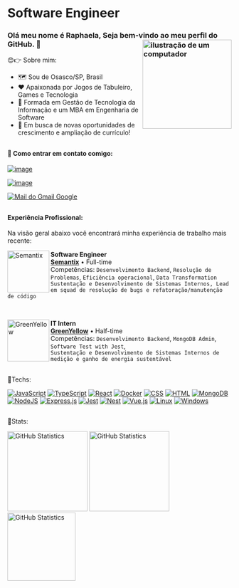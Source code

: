 # Software Engineer

### Olá meu nome é Raphaela, Seja bem-vindo ao meu perfil do GitHub. 🙂 <img src="https://raw.githubusercontent.com/MicaelliMedeiros/micaellimedeiros/master/image/computer-illustration.png" alt="ilustração de um computador" min-width="200px" max-width="200px" width="200px" align="right">

😊👉 Sobre mim:

- 🗺️ Sou de Osasco/SP, Brasil
- ❤️ Apaixonada por Jogos de Tabuleiro, Games e Tecnologia
- 🧠 Formada em Gestão de Tecnologia da Informação e um MBA em Engenharia de Software
- 💼 Em busca de novas oportunidades de crescimento e ampliação de currículo!

##

#### 📱 Como entrar em contato comigo:

[![image](https://img.shields.io/badge/Medium-12100E?style=for-the-badge&logo=medium&logoColor=white)](https://raphaelabaldi.medium.com)

[![image](https://img.shields.io/badge/LinkedIn-0077B5?style=for-the-badge&logo=linkedin&logoColor=white)](https://www.linkedin.com/in/raphaela-baldi-6ab276126/)

[<img alt="Mail do Gmail Google" src="https://img.shields.io/badge/Gmail-D14836?style=for-the-badge&logo=gmail&logoColor=white"/>](mailto:rphbaldi@gmail.com)

##

#### Experiência Profissional:

Na visão geral abaixo você encontrará minha experiência de trabalho mais recente:

[<img align="left" height="94px" width="94px" alt="Semantix" src="https://parque.inova.unicamp.br/wp-content/uploads/2020/04/semantix-315x180.jpg"/>](https://www.semantix.com/)
**Software Engineer** \
[**Semantix**](https://www.semantix.com/) • Full-time \
Competências: `Desenvolvimento Backend`, `Resolução de Problemas`, `Eficiência operacional`, `Data Transformation`
<br/> `Sustentação e Desenvolvimento de Sistemas Internos, Lead em squad de resolução de bugs e refatoração/manutenção de código`

<br/>

[<img align="left" height="94px" width="94px" alt="GreenYellow" src="https://www.greenyellow.co/wp-content/uploads/2020/03/logo_greenyellow1-1024x485.jpg"/>](https://greenyellow.com.br/)
**IT Intern** \
[**GreenYellow**](https://greenyellow.com.br/) • Half-time \
Competências: `Desenvolvimento Backend`, `MongoDB Admin`, `Software Test with Jest`,
<br/> `Sustentação e Desenvolvimento de Sistemas Internos de medição e ganho de energia sustentável`

##

🚀Techs:

[![JavaScript](https://img.shields.io/badge/JavaScript-F7DF1E?logo=javascript&logoColor=000)](#)
[![TypeScript](https://img.shields.io/badge/TypeScript-3178C6?logo=typescript&logoColor=fff)](#)
[![React](https://img.shields.io/badge/React-%2320232a.svg?logo=react&logoColor=%2361DAFB)](#)
[![Docker](https://img.shields.io/badge/Docker-2496ED?logo=docker&logoColor=fff)](#)
[![CSS](https://img.shields.io/badge/CSS-1572B6?logo=css3&logoColor=fff)](#)
[![HTML](https://img.shields.io/badge/HTML-%23E34F26.svg?logo=html5&logoColor=white)](#)
[![MongoDB](https://img.shields.io/badge/MongoDB-%234ea94b.svg?logo=mongodb&logoColor=white)](#)
[![NodeJS](https://img.shields.io/badge/Node.js-6DA55F?logo=node.js&logoColor=white)](#)
[![Express.js](https://img.shields.io/badge/Express.js-%23404d59.svg?logo=express&logoColor=%2361DAFB)](#)
[![Jest](https://img.shields.io/badge/Jest-C21325?logo=jest&logoColor=fff)](#)
[![Nest](https://img.shields.io/badge/Nest.js-%23E0234E.svg?logo=nestjs&logoColor=white)](#)
[![Vue.js](https://img.shields.io/badge/Vue.js-4FC08D?logo=vuedotjs&logoColor=fff)](#)
[![Linux](https://img.shields.io/badge/Linux-FCC624?logo=linux&logoColor=black)](#)
[![Windows](https://custom-icon-badges.demolab.com/badge/Windows-0078D6?logo=windows11&logoColor=white)](#)

##

🌟Stats:

[<img height="180px" alt="GitHub Statistics" src="https://github-readme-stats.vercel.app/api/top-langs/?username=leozizz&layout=compact&langs_count=7&theme=radical"/>](https://github.com/)
[<img height="180px" alt="GitHub Statistics" src="https://github-readme-stats.vercel.app/api/?username=leozizz&show_icons=true&include_all_commits=true&theme=radical"/>](https://github.com/)
[<img height="153px" alt="GitHub Statistics" src="http://github-readme-streak-stats.herokuapp.com/?user=leozizz&amp;theme=radical"/>](https://github.com/)
